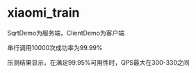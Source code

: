 # xiaomi_train

SqrtDemo为服务端，ClientDemo为客户端

串行调用10000次成功率为99.99%

压测结果显示，在满足99.95%可用性时，QPS最大在300-330之间